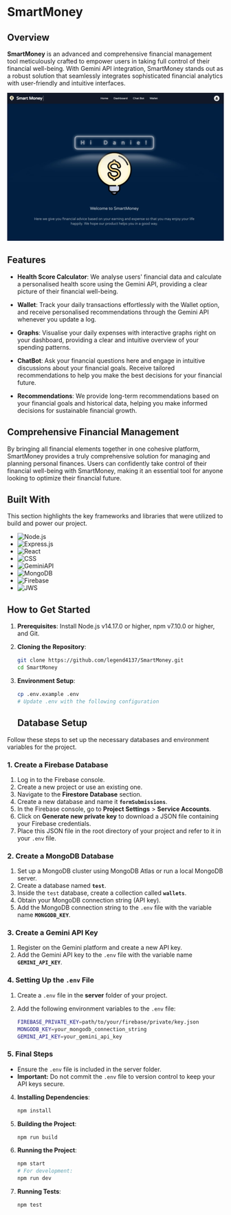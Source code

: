 # SmartMoney

## Overview

**SmartMoney** is an advanced and comprehensive financial management tool meticulously crafted to empower users in taking full control of their financial well-being. With Gemini API integration, SmartMoney stands out as a robust solution that seamlessly integrates sophisticated financial analytics with user-friendly and intuitive interfaces.

<img src="/client/public/Home.jpg" alt="Smart Money">

## Features

- **Health Score Calculator**: We analyse users' financial data and calculate a personalised health score using the Gemini API, providing a clear picture of their financial well-being.

- **Wallet**: Track your daily transactions effortlessly with the Wallet option, and receive personalised recommendations through the Gemini API whenever you update a log.

- **Graphs**: Visualise your daily expenses with interactive graphs right on your dashboard, providing a clear and intuitive overview of your spending patterns.

- **ChatBot**: Ask your financial questions here and engage in intuitive discussions about your financial goals. Receive tailored recommendations to help you make the best decisions for your financial future.

- **Recommendations**: We provide long-term recommendations based on your financial goals and historical data, helping you make informed decisions for sustainable financial growth.

## Comprehensive Financial Management

By bringing all financial elements together in one cohesive platform, SmartMoney provides a truly comprehensive solution for managing and planning personal finances. Users can confidently take control of their financial well-being with SmartMoney, making it an essential tool for anyone looking to optimize their financial future.

## Built With

This section highlights the key frameworks and libraries that were utilized to build and power our project. 

- ![Node.js](https://img.shields.io/badge/Node.js-339933?style=for-the-badge&logo=nodedotjs&logoColor=white)
- ![Express.js](https://img.shields.io/badge/Express.js-000000?style=for-the-badge&logo=express&logoColor=white)
- ![React](https://img.shields.io/badge/React-61DAFB?style=for-the-badge&logo=react&logoColor=white)
- ![CSS](https://img.shields.io/badge/CSS-1572B6?style=for-the-badge&logo=css3&logoColor=white)
- ![GeminiAPI](https://img.shields.io/badge/GeminiAPI-00DC82?style=for-the-badge&logo=gemini&logoColor=white)
- ![MongoDB](https://img.shields.io/badge/MongoDB-47A248?style=for-the-badge&logo=mongodb&logoColor=white)
- ![Firebase](https://img.shields.io/badge/Firebase-FFCA28?style=for-the-badge&logo=firebase&logoColor=white)
- ![JWS](https://img.shields.io/badge/JWS-F7DF1E?style=for-the-badge&logo=jsonwebtokens&logoColor=white)



## How to Get Started

1. **Prerequisites**: Install Node.js v14.17.0 or higher, npm v7.10.0 or higher, and Git.

2. **Cloning the Repository**:
    ```bash
    git clone https://github.com/legend4137/SmartMoney.git
    cd SmartMoney
    ```
3. **Environment Setup**:
    ```bash
    cp .env.example .env
    # Update .env with the following configuration
    ```
    ## Database Setup

Follow these steps to set up the necessary databases and environment variables for the project.

### 1. Create a Firebase Database

1. Log in to the Firebase console.
2. Create a new project or use an existing one.
3. Navigate to the **Firestore Database** section.
4. Create a new database and name it **`formSubmissions`**.
5. In the Firebase console, go to **Project Settings** > **Service Accounts**.
6. Click on **Generate new private key** to download a JSON file containing your Firebase credentials.
7. Place this JSON file in the root directory of your project and refer to it in your `.env` file.

### 2. Create a MongoDB Database

1. Set up a MongoDB cluster using MongoDB Atlas or run a local MongoDB server.
2. Create a database named **`test`**.
3. Inside the `test` database, create a collection called **`wallets`**.
4. Obtain your MongoDB connection string (API key).
5. Add the MongoDB connection string to the `.env` file with the variable name **`MONGODB_KEY`**.

### 3. Create a Gemini API Key

1. Register on the Gemini platform and create a new API key.
2. Add the Gemini API key to the `.env` file with the variable name **`GEMINI_API_KEY`**.

### 4. Setting Up the `.env` File

1. Create a `.env` file in the **server** folder of your project.
2. Add the following environment variables to the `.env` file:

    ```bash
    FIREBASE_PRIVATE_KEY=path/to/your/firebase/private/key.json
    MONGODB_KEY=your_mongodb_connection_string
    GEMINI_API_KEY=your_gemini_api_key
    ```

### 5. Final Steps

- Ensure the `.env` file is included in the server folder.
- **Important:** Do not commit the `.env` file to version control to keep your API keys secure.

4. **Installing Dependencies**:
    ```bash
    npm install
    ```
5. **Building the Project**:
    ```bash
    npm run build
    ```
6. **Running the Project**:
    ```bash
    npm start
    # For development:
    npm run dev
    ```
7. **Running Tests**:
    ```bash
    npm test
    ```

#


